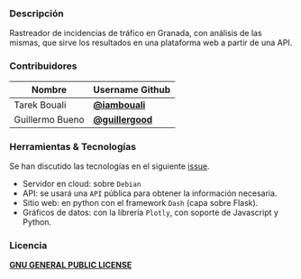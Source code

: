 ### Descripción
Rastreador de incidencias de tráfico en Granada, con análisis de las mismas, que sirve los resultados en una plataforma web a partir de una API.

### Contribuidores

Nombre             | Username Github
------------------ | ------------------
 Tarek Bouali | [**@iambouali**](https://github.com/iambouali)
 Guillermo Bueno | [**@guillergood**](https://github.com/Guillergood)

### Herramientas & Tecnologías 

Se han discutido las tecnologías en el siguiente [issue](https://github.com/testing-kakapos/curso-QA/issues/6).

* Servidor en cloud: sobre `Debian` 
* API: se usará una `API` pública para obtener la información necesaria.
* Sitio web: en python con el framework `Dash` (capa sobre Flask).
* Gráficos de datos: con la librería `Plotly`, con soporte de Javascript y Python.

### Licencia

[**GNU GENERAL PUBLIC LICENSE**](https://github.com/testing-kakapos/curso-QA/blob/master/LICENSE)
